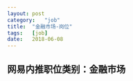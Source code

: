 ```yaml
---
layout:	post
category:	"job"
title:	"金融市场-岗位"
tags:	[job]
date:	2018-06-08
---
```

## 网易内推职位类别：金融市场
